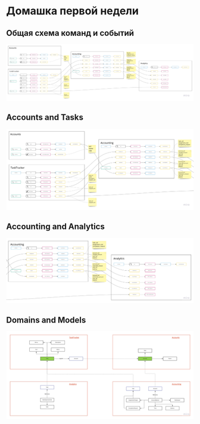 # Домашка первой недели

## Общая схема команд и событий

![](EventsFlow.jpg)

## Accounts and Tasks

![](EventsFlow-AccountsAndTasks.jpg)

## Accounting and Analytics

![](EventsFlow-AccountingAndAnalytics.jpg)

## Domains and Models

![](Domains_Models.jpg)
